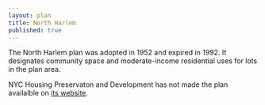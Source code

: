 ```yaml
---
layout: plan
title: North Harlem
published: true
---
```


<!---![North Harlem, NYC Department of Housing Preservation and Development. Community Development Progress Report: 1968. Prepared and edited by Nathan Sobel. New York City, 1968.](North Harlem.png)-->
<!---![North Harlem, NYC Department of Housing Preservation and Development. Atlas of Urban Renewal Project Areas in the City of New York. Prepared and edited by Nathan Sobel. New York City, 1984.](North Harlem.jpg)-->

The North Harlem plan was adopted in 1952 and expired in 1992. It designates community space and moderate-income residential uses for lots in the plan area. 

NYC Housing Preservaton and Development has not made the plan availalble on [its website](https://www.nyc.gov/site/hpd/services-and-information/urban-renewal-details.page?areaId=32).
